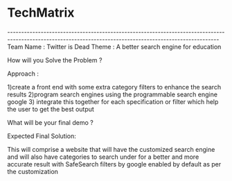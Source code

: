 # TechMatrix

-----------------------------------------------------------------<TECH   MATRIX>-----------------------------------------------------------------------------------------
  Team Name : Twitter is Dead
  Theme : A better search engine for education

  How will you Solve the Problem ?
  
  Approach :
  
  1)create a front end with some extra category filters to enhance the search results 
  2)program search engines using the programmable search engine google
  3) integrate this together  for each specification or filter which help the user to get the best output
  
  
  What will be your final demo ?
  
  Expected Final Solution:
  
  This will comprise a website that will have the customized search engine and will also have categories to search under for 
  a better and more accurate result with SafeSearch filters by google enabled by default as per the customization
  
  
